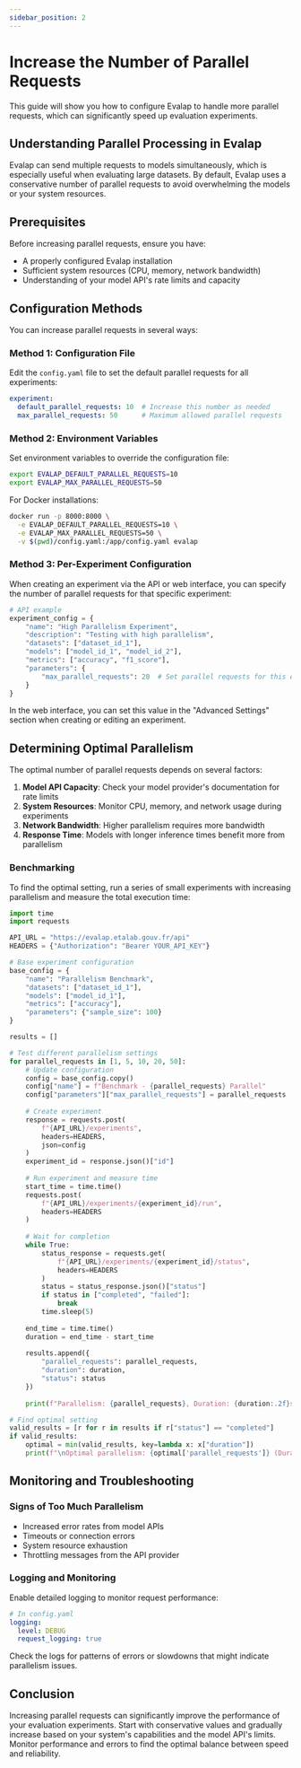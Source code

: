 ```yaml
---
sidebar_position: 2
---
```


# Increase the Number of Parallel Requests

This guide will show you how to configure Evalap to handle more parallel requests, which can significantly speed up evaluation experiments.

## Understanding Parallel Processing in Evalap

Evalap can send multiple requests to models simultaneously, which is especially useful when evaluating large datasets. By default, Evalap uses a conservative number of parallel requests to avoid overwhelming the models or your system resources.

## Prerequisites

Before increasing parallel requests, ensure you have:

- A properly configured Evalap installation
- Sufficient system resources (CPU, memory, network bandwidth)
- Understanding of your model API's rate limits and capacity

## Configuration Methods

You can increase parallel requests in several ways:

### Method 1: Configuration File

Edit the `config.yaml` file to set the default parallel requests for all experiments:

```yaml
experiment:
  default_parallel_requests: 10  # Increase this number as needed
  max_parallel_requests: 50      # Maximum allowed parallel requests
```

### Method 2: Environment Variables

Set environment variables to override the configuration file:

```bash
export EVALAP_DEFAULT_PARALLEL_REQUESTS=10
export EVALAP_MAX_PARALLEL_REQUESTS=50
```

For Docker installations:

```bash
docker run -p 8000:8000 \
  -e EVALAP_DEFAULT_PARALLEL_REQUESTS=10 \
  -e EVALAP_MAX_PARALLEL_REQUESTS=50 \
  -v $(pwd)/config.yaml:/app/config.yaml evalap
```

### Method 3: Per-Experiment Configuration

When creating an experiment via the API or web interface, you can specify the number of parallel requests for that specific experiment:

```python
# API example
experiment_config = {
    "name": "High Parallelism Experiment",
    "description": "Testing with high parallelism",
    "datasets": ["dataset_id_1"],
    "models": ["model_id_1", "model_id_2"],
    "metrics": ["accuracy", "f1_score"],
    "parameters": {
        "max_parallel_requests": 20  # Set parallel requests for this experiment
    }
}
```

In the web interface, you can set this value in the "Advanced Settings" section when creating or editing an experiment.

## Determining Optimal Parallelism

The optimal number of parallel requests depends on several factors:

1. **Model API Capacity**: Check your model provider's documentation for rate limits
2. **System Resources**: Monitor CPU, memory, and network usage during experiments
3. **Network Bandwidth**: Higher parallelism requires more bandwidth
4. **Response Time**: Models with longer inference times benefit more from parallelism

### Benchmarking

To find the optimal setting, run a series of small experiments with increasing parallelism and measure the total execution time:

```python
import time
import requests

API_URL = "https://evalap.etalab.gouv.fr/api"
HEADERS = {"Authorization": "Bearer YOUR_API_KEY"}

# Base experiment configuration
base_config = {
    "name": "Parallelism Benchmark",
    "datasets": ["dataset_id_1"],
    "models": ["model_id_1"],
    "metrics": ["accuracy"],
    "parameters": {"sample_size": 100}
}

results = []

# Test different parallelism settings
for parallel_requests in [1, 5, 10, 20, 50]:
    # Update configuration
    config = base_config.copy()
    config["name"] = f"Benchmark - {parallel_requests} Parallel"
    config["parameters"]["max_parallel_requests"] = parallel_requests
    
    # Create experiment
    response = requests.post(
        f"{API_URL}/experiments",
        headers=HEADERS,
        json=config
    )
    experiment_id = response.json()["id"]
    
    # Run experiment and measure time
    start_time = time.time()
    requests.post(
        f"{API_URL}/experiments/{experiment_id}/run",
        headers=HEADERS
    )
    
    # Wait for completion
    while True:
        status_response = requests.get(
            f"{API_URL}/experiments/{experiment_id}/status",
            headers=HEADERS
        )
        status = status_response.json()["status"]
        if status in ["completed", "failed"]:
            break
        time.sleep(5)
    
    end_time = time.time()
    duration = end_time - start_time
    
    results.append({
        "parallel_requests": parallel_requests,
        "duration": duration,
        "status": status
    })
    
    print(f"Parallelism: {parallel_requests}, Duration: {duration:.2f}s, Status: {status}")

# Find optimal setting
valid_results = [r for r in results if r["status"] == "completed"]
if valid_results:
    optimal = min(valid_results, key=lambda x: x["duration"])
    print(f"\nOptimal parallelism: {optimal['parallel_requests']} (Duration: {optimal['duration']:.2f}s)")
```

## Monitoring and Troubleshooting

### Signs of Too Much Parallelism

- Increased error rates from model APIs
- Timeouts or connection errors
- System resource exhaustion
- Throttling messages from the API provider

### Logging and Monitoring

Enable detailed logging to monitor request performance:

```yaml
# In config.yaml
logging:
  level: DEBUG
  request_logging: true
```

Check the logs for patterns of errors or slowdowns that might indicate parallelism issues.

## Conclusion

Increasing parallel requests can significantly improve the performance of your evaluation experiments. Start with conservative values and gradually increase based on your system's capabilities and the model API's limits. Monitor performance and errors to find the optimal balance between speed and reliability.
